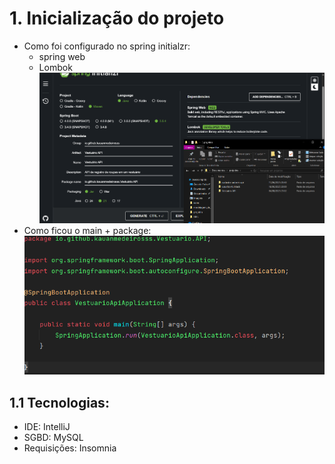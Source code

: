 # 1. Inicialização do projeto
* Como foi configurado no spring initialzr:
    - spring web
    - Lombok
![img.png](img.png)  
* Como ficou o main + package:
![img_1.png](img_1.png)

## 1.1 Tecnologias:
* IDE: IntelliJ
* SGBD: MySQL
* Requisições: Insomnia
